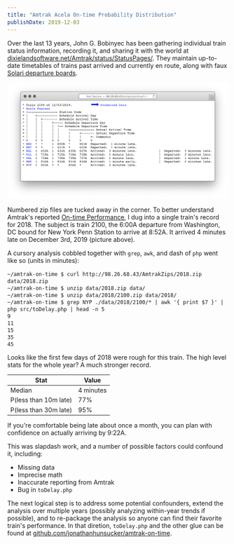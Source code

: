 ```yaml
---
title: "Amtrak Acela On-time Probability Distribution"
publishDate: 2019-12-03
---
```


Over the last 13 years, John G. Bobinyec has been gathering individual train status information, recording it, and sharing it with the world at [dixielandsoftware.net/Amtrak/status/StatusPages/](http://dixielandsoftware.net/Amtrak/status/StatusPages/). They maintain up-to-date timetables of trains past arrived and currently en route, along with faux [Solari departure boards](https://en.wikipedia.org/wiki/Split-flap_display).

![A plain text timetable, columns for expected and actual departure and arrival times, and rows for stops along the route.](images/plain-text-timetable.png)

Numbered zip files are tucked away in the corner. To better understand Amtrak's reported [On-time Performance](https://www.bts.gov/content/amtrak-time-performance-trends-and-hours-delay-cause), I dug into a single train's record for 2018. The subject is train 2100, the 6:00A departure from Washington, DC bound for New York Penn Station to arrive at 8:52A. It arrived 4 minutes late on December 3rd, 2019 (picture above).

A cursory analysis cobbled together with `grep`, `awk`, and dash of `php` went like so (units in minutes):

```
~/amtrak-on-time $ curl http://98.26.68.43/AmtrakZips/2018.zip data/2018.zip
~/amtrak-on-time $ unzip data/2018.zip data/
~/amtrak-on-time $ unzip data/2018/2100.zip data/2018/
~/amtrak-on-time $ grep NYP ./data/2018/2100/* | awk '{ print $7 }' | php src/toDelay.php | head -n 5
9
11
15
35
45
```

Looks like the first few days of 2018 were rough for this train. The high level stats for the whole year? A much stronger record.

<table>
  <thead>
    <tr>
      <th>Stat</th>
      <th>Value</th>
    <tr>
  </thead>
  <tbody>
    <tr>
      <td>Median</td>
      <td>4 minutes</td>
    </tr>
    <tr>
      <td>P(less than 10m late)</td>
      <td>77%</td>
    </tr>
    <tr>
      <td>P(less than 30m late)</td>
      <td>95%</td>
    </tr>
  </tbody>
</table>

If you're comfortable being late about once a month, you can plan with confidence on actually arriving by 9:22A.

This was slapdash work, and a number of possible factors could confound it, including:

* Missing data
* Imprecise math
* Inaccurate reporting from Amtrak
* Bug in `toDelay.php`

The next logical step is to address some potential confounders, extend the analysis over multiple years (possibly analyzing within-year trends if possible), and to re-package the analysis so anyone can find their favorite train's performance. In that diretion, `toDelay.php` and the other glue can be found at [github.com/jonathanhunsucker/amtrak-on-time](https://github.com/jonathanhunsucker/amtrak-on-time).
